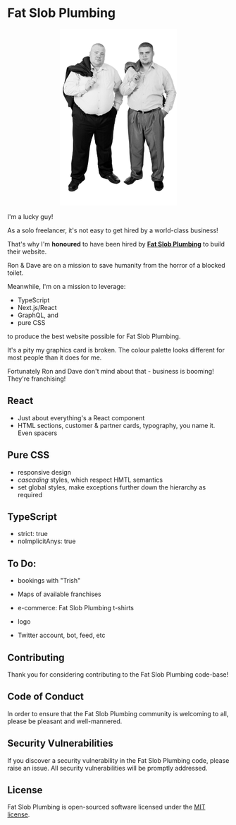 # Fat Slob Plumbing

<p align="center"><img width="auto" height="400px" alt="Fat Slob Plumbing staff photo" src="./assets/img/staffPhoto-sm.png"/></p>

I'm a lucky guy!

As a solo freelancer, it's not easy to get hired by a world-class business!

That's why I'm **honoured** to have been hired by [**Fat Slob Plumbing**](https://fat-slob-plumbing.vercel.app/) to build their website.

Ron & Dave are on a mission to save humanity from the horror of a blocked toilet.

Meanwhile, I'm on a mission to leverage:
- TypeScript
- Next.js/React
- GraphQL, and
- pure CSS

to produce the best website possible for Fat Slob Plumbing.

It's a pity my graphics card is broken. The colour palette looks different for most people than it does for me.

Fortunately Ron and Dave don't mind about that - business is booming! They're franchising!

## React

- Just about everything's a React component
- HTML sections, customer & partner cards, typography, you name it. Even spacers

## Pure CSS

- responsive design
- _cascading_ styles, which respect HMTL semantics
- set global styles, make exceptions further down the hierarchy as required


## TypeScript

- strict: true
- noImplicitAnys: true 

## To Do:

- bookings with "Trish"

- Maps of available franchises

- e-commerce: Fat Slob Plumbing t-shirts

- logo

- Twitter account, bot, feed, etc

## Contributing

Thank you for considering contributing to the Fat Slob Plumbing code-base!

## Code of Conduct

In order to ensure that the Fat Slob Plumbing community is welcoming to all, please be pleasant and well-mannered.

## Security Vulnerabilities

If you discover a security vulnerability in the Fat Slob Plumbing code, please raise an issue. All security vulnerabilities will be promptly addressed.

## License

Fat Slob Plumbing is open-sourced software licensed under the [MIT license](https://opensource.org/licenses/MIT).

